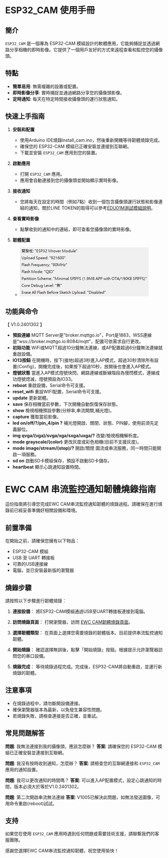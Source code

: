 # ESP32_CAM 使用手冊

## 簡介

`ESP32_CAM` 是一個專為 ESP32-CAM 模組設計的軟體應用，它能夠捕捉並透過網路分享相機的即時影像。它提供了一個用戶友好的方式來遠程查看和監控您的攝像頭。

## 特點

- **簡單易用**: 無需複雜的設置或配置。
- **即時影像分享**: 實時捕捉並通過網路分享您的攝像頭影像。
- **定時通知**: 每天在特定時間接收攝像頭的運行狀態通知。

## 快速上手指南

1. **安裝和配置**
   - 使用Arduino IDE燒錄install_cam.ino，然後重新開機等待韌體燒錄完成。
   - 確保您的 ESP32-CAM 模組已正確安裝並連接到互聯網。
   - 下載並安裝 `ESP32_CAM` 應用到您的裝置。

2. **啟動應用**
   - 打開 `ESP32_CAM` 應用。
   - 應用會自動連接到您的攝像頭並開始顯示實時影像。

3. **接收通知**
   - 您將每天在設定的時間（例如7點）收到一個包含攝像頭運行狀態和影像連結的通知，關於LINE TOKEN的取得可以參考[EDU01M測試模組說明](https://github.com/cypswu/EDU01M_Demo/tree/master/Demo/%E6%95%B4%E5%90%88%E6%B8%AC%E8%A9%A6)。

4. **查看實時影像**
   - 點擊收到的通知中的連結，即可查看您攝像頭的實時影像。

5. **韌體配置**
   - ![Arduino 工具配置](Arduino開發版設置.png)


## 功能與命令

【 V1.0.2401302 】
- **預設連線** MQTT Server是"broker.mqttgo.io"，Port是1883，WSS連線是"wss://broker.mqttgo.io:8084/mqtt"，配置可依需求自行更改。
- **初始功能** WiFi或MQTT超過10分鐘無法連線，或AP配置超過6分鐘無法連線就重啟設備。
- **IO13按鈕** 在開機時，按下(接地)超過3秒進入AP模式，超過30秒清除所有設置(Config)，開機完成後，如果按下超過10秒，放開後也會進入AP模式。
- **燈號狀態** 當進入AP模式燈號快閃，網路連線或斷線階段為慢閃模式，連線成功燈號熄滅，燈號預設為IO33。
- **reboot** 重啟設備，Serial命令可支援。
- **reset_wifi** 重設WIFI配置，Serial命令可支援。
- **update** 更新韌體。
- **save** 保存相機當前參數，下次開機自動恢復保存狀態。
- **show** 檢視相機預設參數(分辨率,串流開關,補光燈)。
- **capture** 獲取當前影像。
- **led on/off/?/pin_4/pin ?** 補光燈開啟、關閉、狀態、PIN腳，使用前須先定義腳位。
- **img qvga/(vga)/svga/xga/sxga/uxga/?** 改變/檢視相機解析度。
- **mode grayscale/(color)** 更改灰度或彩色相機(目前不支援灰度)。
- **mode image/stream/(stop)/?** 開啟/關閉 圖流或串流服務，同一時間只能開啟一項服務。
- **sd on** 啟動SD卡模組保存，預設不啟動SD卡儲存。
- **heartbeat** 顯示心跳通知設置時間。

# EWC CAM 串流監控通知韌體燒錄指南

這份指南將引導您完成EWC CAM串流監控通知韌體的燒錄過程。請確保在進行燒錄前已經妥善準備好相關設備和環境。

## 前置準備

在開始之前，請確保您擁有以下物品：

- ESP32-CAM 模組
- USB 至 UART 轉接板
- 可靠的USB連接線
- 電腦，並已安裝最新版的瀏覽器

## 燒錄步驟

請按照以下步驟進行韌體燒錄：

1. **連接設備**：
   將ESP32-CAM模組通過USB至UART轉接板連接到電腦。

2. **訪問燒錄頁面**：
   打開瀏覽器，訪問 [EWC CAM韌體燒錄頁面](https://cypswu.github.io/espmqtt/CAM/ewc_firm.html)。

3. **選擇韌體類型**：
   在頁面上選擇您需要燒錄的韌體版本。目前提供串流監控通知韌體。

4. **開始燒錄**：
   確認選擇無誤後，點擊「開始燒錄」按鈕。根據提示允許瀏覽器訪問您的串口設備。

5. **燒錄完成**：
   等待燒錄過程完成。完成後，ESP32-CAM將自動重啟，並運行新燒錄的韌體。

## 注意事項

- 在燒錄過程中，請勿斷開設備連接。
- 確保瀏覽器版本為最新，以免發生兼容性問題。
- 若燒錄失敗，請檢查連接是否正確，並重試。


## 常見問題解答

**問題**: 我無法連接到我的攝像頭，應該怎麼辦？
**答案**: 請確保您的 ESP32-CAM 模組已正確安裝並連接到互聯網。

**問題**: 我沒有按時收到通知，怎麼辦？
**答案**: 請檢查您的互聯網連接和 `ESP32_CAM` 應用的通知設置。

**問題**: 我可以更改通知的時間嗎？
**答案**: 可以進入AP配置模式，設定心跳通知的時間，版本必須大於等於V1.0.2401302。

**問題**: 第二次開啟串流無法連線
**答案**: V1005已解決此問題，如無法發送圖像，可用命令重啟(reboot)試試。

## 支持

如果您在使用 `ESP32_CAM` 應用時遇到任何問題或需要技術支援，請聯繫我們的客服團隊。

感謝您選擇EWC CAM串流監控通知韌體，祝您使用愉快！
